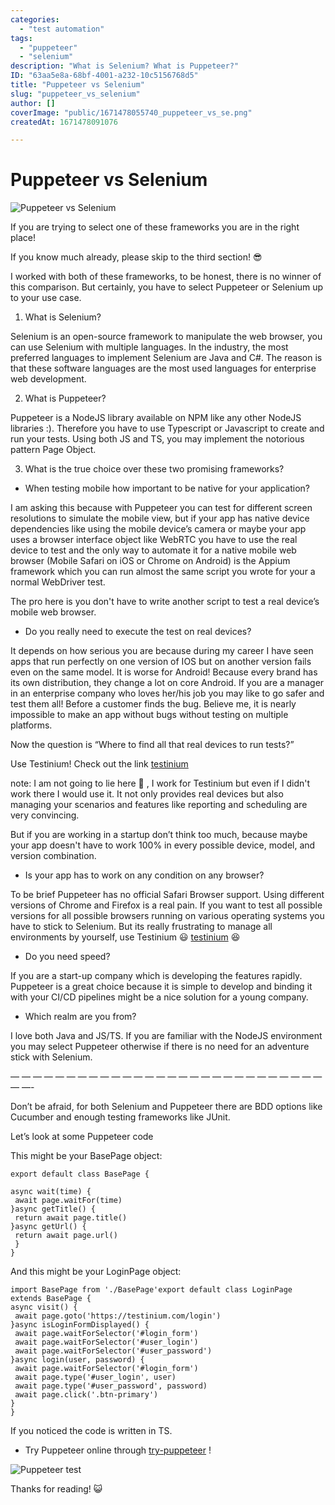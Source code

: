 ```yaml
---
categories:
  - "test automation"
tags:
  - "puppeteer"
  - "selenium"
description: "What is Selenium? What is Puppeteer?"
ID: "63aa5e8a-68bf-4001-a232-10c5156768d5"
title: "Puppeteer vs Selenium"
slug: "puppeteer_vs_selenium"
author: []
coverImage: "public/1671478055740_puppeteer_vs_se.png"
createdAt: 1671478091076

---
```

# Puppeteer vs Selenium
![Puppeteer vs Selenium](https://s3.eu-central-1.amazonaws.com/1ek.in.images/puppeteer_vs_se.png)

If you are trying to select one of these frameworks you are in the right place!

If you know much already, please skip to the third section! 😎

I worked with both of these frameworks, to be honest, there is no winner of this comparison. But certainly, you have to select Puppeteer or Selenium up to your use case.

1) What is Selenium?

Selenium is an open-source framework to manipulate the web browser, you can use Selenium with multiple languages. In the industry, the most preferred languages to implement Selenium are Java and C#. The reason is that these software languages are the most used languages for enterprise web development.

2) What is Puppeteer?

Puppeteer is a NodeJS library available on NPM like any other NodeJS libraries :). Therefore you have to use Typescript or Javascript to create and run your tests. Using both JS and TS, you may implement the notorious pattern Page Object.

3) What is the true choice over these two promising frameworks?

- When testing mobile how important to be native for your application?

I am asking this because with Puppeteer you can test for different screen resolutions to simulate the mobile view, but if your app has native device dependencies like using the mobile device’s camera or maybe your app uses a browser interface object like WebRTC you have to use the real device to test and the only way to automate it for a native mobile web browser (Mobile Safari on iOS or Chrome on Android) is the Appium framework which you can run almost the same script you wrote for your a normal WebDriver test.

The pro here is you don't have to write another script to test a real device’s mobile web browser.

- Do you really need to execute the test on real devices?

It depends on how serious you are because during my career I have seen apps that run perfectly on one version of IOS but on another version fails even on the same model. It is worse for Android! Because every brand has its own distribution, they change a lot on core Android. If you are a manager in an enterprise company who loves her/his job you may like to go safer and test them all! Before a customer finds the bug. Believe me, it is nearly impossible to make an app without bugs without testing on multiple platforms.

Now the question is “Where to find all that real devices to run tests?”

Use Testinium! Check out the link [testinium](https://testinium.com/automated/)

note: I am not going to lie here 👐 , I work for Testinium but even if I didn't work there I would use it. It not only provides real devices but also managing your scenarios and features like reporting and scheduling are very convincing.

But if you are working in a startup don’t think too much, because maybe your app doesn't have to work 100% in every possible device, model, and version combination.

- Is your app has to work on any condition on any browser?

To be brief Puppeteer has no official Safari Browser support. Using different versions of Chrome and Firefox is a real pain. If you want to test all possible versions for all possible browsers running on various operating systems you have to stick to Selenium. But its really frustrating to manage all environments by yourself, use Testinium 😃 [testinium](https://testinium.com/) 😆

- Do you need speed?

If you are a start-up company which is developing the features rapidly. Puppeteer is a great choice because it is simple to develop and binding it with your CI/CD pipelines might be a nice solution for a young company.

- Which realm are you from?

I love both Java and JS/TS. If you are familiar with the NodeJS environment you may select Puppeteer otherwise if there is no need for an adventure stick with Selenium.

— — — — — — — — — — — — — — — — — — — — — — — — — — — — — —-

Don’t be afraid, for both Selenium and Puppeteer there are BDD options like Cucumber and enough testing frameworks like JUnit.

Let’s look at some Puppeteer code

This might be your BasePage object:

```
export default class BasePage {

async wait(time) {
 await page.waitFor(time)
}async getTitle() {
 return await page.title()
}async getUrl() {
 return await page.url()
 }
}
```

And this might be your LoginPage object:

```
import BasePage from './BasePage'export default class LoginPage extends BasePage {
async visit() {
 await page.goto('https://testinium.com/login')
}async isLoginFormDisplayed() {
 await page.waitForSelector('#login_form')
 await page.waitForSelector('#user_login')
 await page.waitForSelector('#user_password')
}async login(user, password) {
 await page.waitForSelector('#login_form')
 await page.type('#user_login', user)
 await page.type('#user_password', password)
 await page.click('.btn-primary')
}
}
```

If you noticed the code is written in TS.

- Try Puppeteer online through [try-puppeteer](https://try-puppeteer.appspot.com/) !

![Puppeteer test](https://s3.eu-central-1.amazonaws.com/1ek.in.images/test.png)

Thanks for reading! 😺